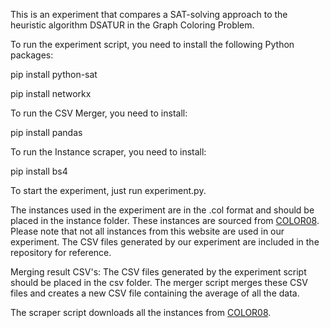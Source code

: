 This is an experiment that compares a SAT-solving approach to the heuristic algorithm DSATUR in the Graph Coloring Problem.

To run the experiment script, you need to install the following Python packages:

pip install python-sat

pip install networkx

To run the CSV Merger, you need to install:

pip install pandas

To run the Instance scraper, you need to install:

pip install bs4


To start the experiment, just run experiment.py.

The instances used in the experiment are in the .col format and should be placed in the instance folder. 
These instances are sourced from [COLOR08](https://mat.tepper.cmu.edu/COLOR08/).
Please note that not all instances from this website are used in our experiment.
The CSV files generated by our experiment are included in the repository for reference.

Merging result CSV's:
The CSV files generated by the experiment script should be placed in the csv folder. 
The merger script merges these CSV files and creates a new CSV file containing the average of all the data.

The scraper script downloads all the instances from [COLOR08](https://mat.tepper.cmu.edu/COLOR08/).

